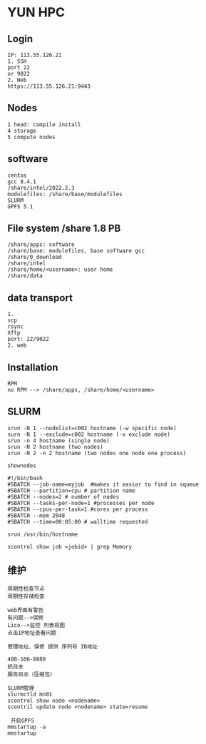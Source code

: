 # YUN HPC  
## Login
```
IP: 113.55.126.21
1. SSH
port 22
or 9022
2. Web 
https://113.55.126.21:9443
```
## Nodes
```
1 head: compile install
4 storage
5 compute nodes
```
## software
```
centos
gcc 8.4.1
/share/intel/2022.2.3
modulefiles: /share/base/modulefiles
SLURM 
GPFS 5.1
```
## File system /share 1.8 PB
```
/share/apps: software
/share/base: modulefiles, base software gcc 
/share/0_download
/share/intel
/share/home/<username>: user home
/share/data
```
## data transport
```
1.
scp
rsync
Xftp
port: 22/9022
2. web
```
## Installation
```
RPM
no RPM --> /share/apps, /share/home/<username>
```
## SLURM
``` 
srun -N 1 --nodelist=c002 hostname (-w specific node)
surn -N 1 --exclude=c002 hostname (-x exclude node) 
srun -n 4 hostname (single node)
srun -N 2 hostname (two nodes)
srun -N 2 -n 2 hostname (two nodes one node one process)
```
```
shownodes
```
```
#!/bin/bash  
#SBATCH --job-name=myjob  #makes it easier to find in squeue  
#SBATCH --partition=cpu # partition name  
#SBATCH --nodes=2 # number of nodes  
#SBATCH --tasks-per-node=1 #processes per node  
#SBATCH --cpus-per-task=1 #cores per process
#SBATCH --mem 2048 
#SBATCH --time=00:05:00 # walltime requested  

srun /usr/bin/hostname 
```
```
scontrol show job <jobid> | grep Memory
```
## 维护
```
周期性检查节点
周期性存储检查
```
```
web界面有警告
有问题-->保修
Lico-->监控 列表视图
点击IP地址查看问题
```
```
管理地址、保修 提供 序列号 IB地址
```
```
400-106-8888
抓日志
服务日志（压缩包）
```
```
SLURM管理
slurmctld mn01
scontrol show node <nodename>
scontril update node <nodename> state=resume
```
```
 开启GPFS
mmstartup -a
mmstartup 
```


